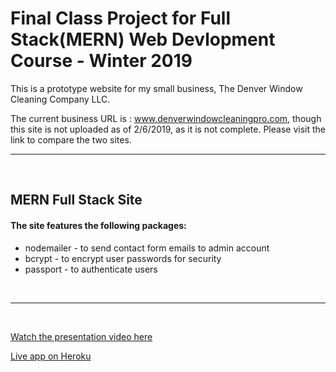 # Final Class Project for Full Stack(MERN) Web Devlopment Course - Winter 2019
This is a prototype website for my small business, The Denver Window Cleaning Company LLC. 

The current business URL is : www.denverwindowcleaningpro.com, though this site is not uploaded as of 2/6/2019, as it is not complete. Please visit the link to compare the two sites.

---

<br>

## MERN Full Stack Site

#### The site features the following packages:

- nodemailer - to send contact form emails to admin account
- bcrypt - to encrypt user passwords for security
- passport - to authenticate users

<br>

---

<br>

[Watch the presentation video here](https://jp-final-project.herokuapp.com/)

[Live app on Heroku](https://jp-final-project.herokuapp.com/)


